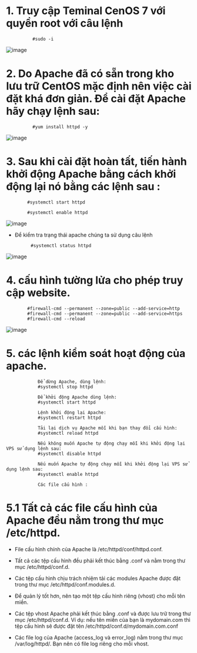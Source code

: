 # 1. Truy cập Teminal CenOS 7 với quyền root với câu lệnh

              #sudo -i

![image](https://user-images.githubusercontent.com/95491130/181667237-aabee421-8b00-4155-a486-33f27caac979.png)

# 2. Do Apache đã có sẵn trong kho lưu trữ CentOS mặc định nên việc cài đặt khá đơn giản. Để cài đặt Apache hãy chạy lệnh sau:

              #yum install httpd -y

![image](https://user-images.githubusercontent.com/95491130/181667410-6f6f7805-dacb-41cf-b6e0-2db7e34ef6ba.png)

# 3. Sau khi cài đặt hoàn tất, tiến hành khởi động Apache bằng cách khởi động lại nó bằng các lệnh sau :
            
            #systemctl start httpd
            
            #systemctl enable httpd

![image](https://user-images.githubusercontent.com/95491130/181667531-60969a79-1ca2-453f-9b21-4f8c5e4b5778.png)

- Để kiểm tra trạng thái apache chúng ta sử dụng câu lệnh 

            #systemctl status httpd

![image](https://user-images.githubusercontent.com/95491130/181667751-f2486a71-d80b-4c6c-afb9-5e4dc01d3a54.png)

# 4. cấu hình tường lửa cho phép truy cập website.

            #firewall-cmd --permanent --zone=public --add-service=http
            #firewall-cmd --permanent --zone=public --add-service=https
            #firewall-cmd --reload

![image](https://user-images.githubusercontent.com/95491130/182278870-492e4c53-69d6-45a6-9bd9-b4444431e530.png)

# 5. các lệnh kiểm soát hoạt động của apache.

                Để dừng Apache, dùng lệnh:
                #systemctl stop httpd
                
                Để khởi động Apache dùng lệnh:
                #systemctl start httpd
                
                Lệnh khởi động lại Apache:
                #systemctl restart httpd
                
                Tải lại dịch vụ Apache mỗi khi bạn thay đổi cấu hình:
                #systemctl reload httpd
                
                Nếu không muốn Apache tự động chạy mỗi khi khởi động lại VPS sử dụng lệnh sau:
                #systemctl disable httpd
                
                Nếu muốn Apache tự động chạy mỗi khi khởi động lại VPS sử dụng lệnh sau:
                #systemctl enable httpd
                
                Các file cấu hình :

# 5.1 Tất cả các file cấu hình của Apache đều nằm trong thư mục /etc/httpd.

- File cấu hình chính của Apache là /etc/httpd/conf/httpd.conf.

- Tất cả các tệp cấu hình đều phải kết thúc bằng .conf và nằm trong thư mục /etc/httpd/conf.d.

- Các tệp cấu hình chịu trách nhiệm tải các modules Apache được đặt trong thư mục /etc/httpd/conf.modules.d.

- Để quản lý tốt hơn, nên tạo một tệp cấu hình riêng (vhost) cho mỗi tên miền.

- Các tệp vhost Apache phải kết thúc bằng .conf và được lưu trữ trong thư mục /etc/httpd/conf.d. Ví dụ: nếu tên miền của bạn là mydomain.com thì tệp cấu hình sẽ 
được đặt tên /etc/httpd/conf.d/mydomain.com.conf

- Các file log của Apache (access_log và error_log) nằm trong thư mục /var/log/httpd/. Bạn nên có file log riêng cho mỗi vhost.
